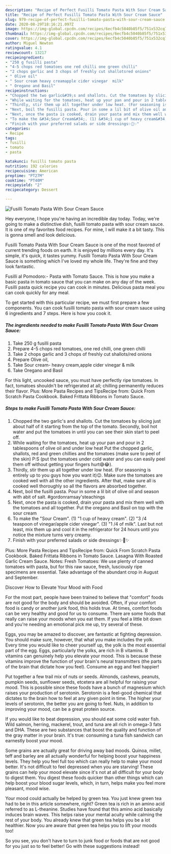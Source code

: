 ```yaml
---
description: "Recipe of Perfect Fusilli Tomato Pasta With Sour Cream Sauce"
title: "Recipe of Perfect Fusilli Tomato Pasta With Sour Cream Sauce"
slug: 979-recipe-of-perfect-fusilli-tomato-pasta-with-sour-cream-sauce
date: 2020-08-29T18:16:21.097Z
image: https://img-global.cpcdn.com/recipes/6ecfb4c5040b85f5/751x532cq70/fusilli-tomato-pasta-with-sour-cream-sauce-recipe-main-photo.jpg
thumbnail: https://img-global.cpcdn.com/recipes/6ecfb4c5040b85f5/751x532cq70/fusilli-tomato-pasta-with-sour-cream-sauce-recipe-main-photo.jpg
cover: https://img-global.cpcdn.com/recipes/6ecfb4c5040b85f5/751x532cq70/fusilli-tomato-pasta-with-sour-cream-sauce-recipe-main-photo.jpg
author: Miguel Newton
ratingvalue: 4.1
reviewcount: 13217
recipeingredient:
- "250 g fusilli pasta"
- "4-5 chops red tomatoes one red chilli one green chilli"
- "2 chops garlic and 3 chops of freshly cut shallotsred onions"
- " Olive oil"
- " Sour cream heavy creamapple cider vinegar  milk"
- " Oregano and Basil"
recipeinstructions:
- "Chopped the two garlic&#39;s and shallots. Cut the tomatoes by slicing just about half of it starting from the top of the tomato. Secondly, boil hot water and put the tomatoes in until you can see their skin start to peel off."
- "While waiting for the tomatoes, heat up your pan and pour in 2 tablespoons of olive oil and under low heat Put the chopped garlic, shallots, red and green chillies and the tomatoes (make sure to peel of the skin) P:S (put the tomatoes under cold water and you can easily peel them off without getting your fingers hurt😅😂)."
- "Thirdly, stir them up all together under low heat. (For seasoning is entirely up to you guys how you want it)😉. Make sure the tomatoes are cooked well with all the other ingredients. After that, make sure all is cooked well thoroughly so all the flavors are absorbed together."
- "Next, boil the fusilli pasta. Pour in some a lil bit of olive oil and season with abit of salt. #gordonramsay&#39;steachings"
- "Next, once the pasta is cooked, drain your pasta and mix them well with the tomatoes and all together. Put the oregano and Basil on top with the sour cream"
- "To make the &#34;Sour Cream&#34;. (1) &#34;1 cup of heavy cream&#34;. (2) &#34;3 /4 teaspoon of vinegar/apple cider vinegar&#34;. (3) &#34;1 /4 of milk&#34;. Last but not least, mix them up and cool it in the refrigerator for 24 hours until you notice the mixture turns very creamy."
- "Finish with your preferred salads or side dressings✨🌸✨"
categories:
- Recipe
tags:
- fusilli
- tomato
- pasta

katakunci: fusilli tomato pasta 
nutrition: 192 calories
recipecuisine: American
preptime: "PT27M"
cooktime: "PT40M"
recipeyield: "2"
recipecategory: Dessert

---
```



![Fusilli Tomato Pasta With Sour Cream Sauce](https://img-global.cpcdn.com/recipes/6ecfb4c5040b85f5/751x532cq70/fusilli-tomato-pasta-with-sour-cream-sauce-recipe-main-photo.jpg)

Hey everyone, I hope you're having an incredible day today. Today, we're going to make a distinctive dish, fusilli tomato pasta with sour cream sauce. It is one of my favorites food recipes. For mine, I will make it a bit tasty. This is gonna smell and look delicious.

Fusilli Tomato Pasta With Sour Cream Sauce is one of the most favored of current trending foods on earth. It is enjoyed by millions every day. It's simple, it's quick, it tastes yummy. Fusilli Tomato Pasta With Sour Cream Sauce is something which I've loved my whole life. They're fine and they look fantastic.

Fusilli al Pomodoro:- Pasta with Tomato Sauce. This is how you make a basic pasta in tomato sauce that you can make on any day of the week. Fusilli pasta quick recipe you can cook in minutes. Delicious pasta meal you can cook quickly for any meal.


To get started with this particular recipe, we must first prepare a few components. You can cook fusilli tomato pasta with sour cream sauce using 6 ingredients and 7 steps. Here is how you cook it.

<!--inarticleads1-->

##### The ingredients needed to make Fusilli Tomato Pasta With Sour Cream Sauce:

1. Take 250 g fusilli pasta
1. Prepare 4-5 chops red tomatoes, one red chilli, one green chilli
1. Take 2 chops garlic and 3 chops of freshly cut shallots/red onions
1. Prepare  Olive oil,
1. Take  Sour cream- heavy cream,apple cider vinegar &amp; milk
1. Take  Oregano and Basil


For this light, uncooked sauce, you must have perfectly ripe tomatoes. In fact, tomatoes shouldn&#39;t be refrigerated at all; chilling permanently reduces their flavor. Plus: More Pasta Recipes and TipsRecipe from: Quick From Scratch Pasta Cookbook. Baked Frittata Ribbons in Tomato Sauce. 

<!--inarticleads2-->

##### Steps to make Fusilli Tomato Pasta With Sour Cream Sauce:

1. Chopped the two garlic&#39;s and shallots. Cut the tomatoes by slicing just about half of it starting from the top of the tomato. Secondly, boil hot water and put the tomatoes in until you can see their skin start to peel off.
1. While waiting for the tomatoes, heat up your pan and pour in 2 tablespoons of olive oil and under low heat Put the chopped garlic, shallots, red and green chillies and the tomatoes (make sure to peel of the skin) P:S (put the tomatoes under cold water and you can easily peel them off without getting your fingers hurt😅😂).
1. Thirdly, stir them up all together under low heat. (For seasoning is entirely up to you guys how you want it)😉. Make sure the tomatoes are cooked well with all the other ingredients. After that, make sure all is cooked well thoroughly so all the flavors are absorbed together.
1. Next, boil the fusilli pasta. Pour in some a lil bit of olive oil and season with abit of salt. #gordonramsay&#39;steachings
1. Next, once the pasta is cooked, drain your pasta and mix them well with the tomatoes and all together. Put the oregano and Basil on top with the sour cream
1. To make the &#34;Sour Cream&#34;. (1) &#34;1 cup of heavy cream&#34;. (2) &#34;3 /4 teaspoon of vinegar/apple cider vinegar&#34;. (3) &#34;1 /4 of milk&#34;. Last but not least, mix them up and cool it in the refrigerator for 24 hours until you notice the mixture turns very creamy.
1. Finish with your preferred salads or side dressings✨🌸✨


Plus: More Pasta Recipes and TipsRecipe from: Quick From Scratch Pasta Cookbook. Baked Frittata Ribbons in Tomato Sauce. Lasagna With Roasted Garlic Cream Sauce. Notes: Fresh Tomatoes: We use plenty of canned tomatoes with pasta, but for this raw sauce, fresh, lusciously ripe specimens are essential. Take advantage of the abundant crop in August and September. 

Discover How to Elevate Your Mood with Food


For the most part, people have been trained to believe that "comfort" foods are not good for the body and should be avoided. Often, if your comfort food is candy or another junk food, this holds true. At times, comfort foods can be very healthy and good for us to consume. There are some foods that really can raise your moods when you eat them. If you feel a little bit down and you're needing an emotional pick me up, try several of these.

Eggs, you may be amazed to discover, are fantastic at fighting depression. You should make sure, however, that what you make includes the yolk. Every time you would like to cheer yourself up, the yolk is the most essential part of the egg. Eggs, particularly the yolks, are rich in B vitamins. B vitamins can genuinely help you elevate your mood. This is because these vitamins improve the function of your brain's neural transmitters (the parts of the brain that dictate how you feel). Consume an egg and feel happier!

Put together a few trail mix of nuts or seeds. Almonds, cashews, peanuts, pumpkin seeds, sunflower seeds, etcetera are all helpful for raising your mood. This is possible since these foods have a bunch of magnesium which raises your production of serotonin. Serotonin is a feel-good chemical that dictates to the brain how to feel at any given point in time. The higher your levels of serotonin, the better you are going to feel. Nuts, in addition to improving your mood, can be a great protein source.

If you would like to beat depression, you should eat some cold water fish. Wild salmon, herring, mackerel, trout, and tuna are all rich in omega-3 fats and DHA. These are two substances that boost the quality and function of the gray matter in your brain. It's true: consuming a tuna fish sandwich can earnestly boost your mood. 

Some grains are actually great for driving away bad moods. Quinoa, millet, teff and barley are all actually wonderful for helping boost your happiness levels. They help you feel full too which can really help to make your mood better. It's not difficult to feel depressed when you are starving! These grains can help your mood elevate since it's not at all difficult for your body to digest them. You digest these foods quicker than other things which can help boost your blood sugar levels, which, in turn, helps make you feel more pleasant, mood wise.

Your mood could actually be helped by green tea. You just knew green tea had to be in this article somewhere, right? Green tea is rich in an amino acid referred to as L-theanine. Studies have found that this amino acid basically induces brain waves. This helps raise your mental acuity while calming the rest of your body. You already knew that green tea helps you be a lot healthier. Now you are aware that green tea helps you to lift your moods too!

So you see, you don't have to turn to junk food or foods that are not good for you just so to feel better! Go  with  these suggestions  instead!

